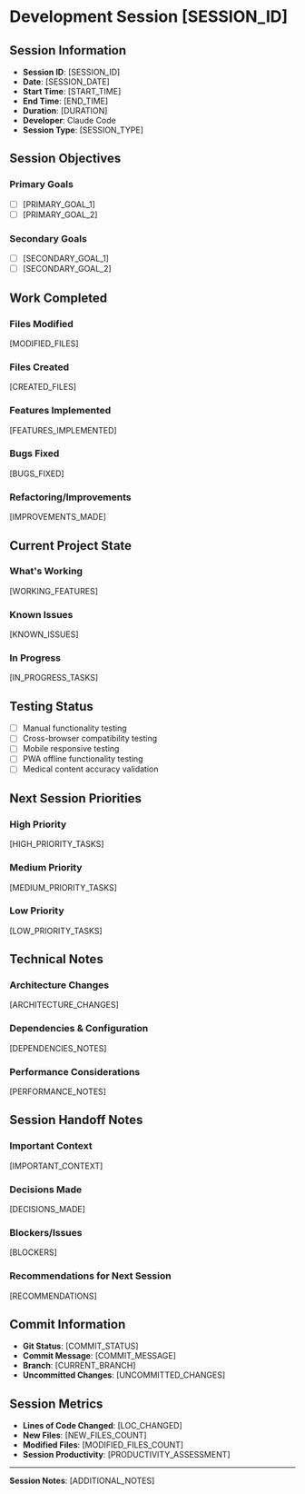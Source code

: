 # Development Session [SESSION_ID]

## Session Information
- **Session ID**: [SESSION_ID]
- **Date**: [SESSION_DATE]
- **Start Time**: [START_TIME]
- **End Time**: [END_TIME]
- **Duration**: [DURATION]
- **Developer**: Claude Code
- **Session Type**: [SESSION_TYPE]

## Session Objectives
### Primary Goals
- [ ] [PRIMARY_GOAL_1]
- [ ] [PRIMARY_GOAL_2]

### Secondary Goals  
- [ ] [SECONDARY_GOAL_1]
- [ ] [SECONDARY_GOAL_2]

## Work Completed

### Files Modified
[MODIFIED_FILES]

### Files Created
[CREATED_FILES]

### Features Implemented
[FEATURES_IMPLEMENTED]

### Bugs Fixed
[BUGS_FIXED]

### Refactoring/Improvements
[IMPROVEMENTS_MADE]

## Current Project State

### What's Working
[WORKING_FEATURES]

### Known Issues
[KNOWN_ISSUES]

### In Progress
[IN_PROGRESS_TASKS]

## Testing Status
- [ ] Manual functionality testing
- [ ] Cross-browser compatibility testing  
- [ ] Mobile responsive testing
- [ ] PWA offline functionality testing
- [ ] Medical content accuracy validation

## Next Session Priorities

### High Priority
[HIGH_PRIORITY_TASKS]

### Medium Priority  
[MEDIUM_PRIORITY_TASKS]

### Low Priority
[LOW_PRIORITY_TASKS]

## Technical Notes

### Architecture Changes
[ARCHITECTURE_CHANGES]

### Dependencies & Configuration
[DEPENDENCIES_NOTES]

### Performance Considerations
[PERFORMANCE_NOTES]

## Session Handoff Notes

### Important Context
[IMPORTANT_CONTEXT]

### Decisions Made
[DECISIONS_MADE]

### Blockers/Issues
[BLOCKERS]

### Recommendations for Next Session
[RECOMMENDATIONS]

## Commit Information
- **Git Status**: [COMMIT_STATUS]
- **Commit Message**: [COMMIT_MESSAGE] 
- **Branch**: [CURRENT_BRANCH]
- **Uncommitted Changes**: [UNCOMMITTED_CHANGES]

## Session Metrics
- **Lines of Code Changed**: [LOC_CHANGED]
- **New Files**: [NEW_FILES_COUNT]
- **Modified Files**: [MODIFIED_FILES_COUNT]
- **Session Productivity**: [PRODUCTIVITY_ASSESSMENT]

---
**Session Notes**: [ADDITIONAL_NOTES]